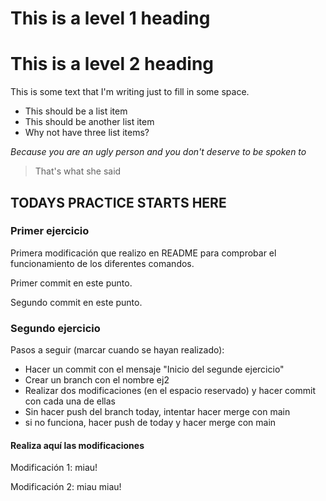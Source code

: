 # This is a level 1 heading

# This is a level 2 heading

This is some text that I'm writing just to fill in some space.

+ This should be a list item
+ This should be another list item
+ Why not have three list items?

*Because you are an ugly person and you don't deserve to be spoken to*
> That's what she said


## TODAYS PRACTICE STARTS HERE

### Primer ejercicio

Primera modificación que realizo en README para comprobar el funcionamiento de los diferentes comandos.

Primer commit en este punto.

Segundo commit en este punto.


### Segundo ejercicio

Pasos a seguir (marcar cuando se hayan realizado):
+ Hacer un commit con el mensaje "Inicio del segunde ejercicio"
+ Crear un branch con el nombre ej2
+ Realizar dos modificaciones (en el espacio reservado) y hacer commit con cada una de ellas
+ Sin hacer push del branch today, intentar hacer merge con main
+ si no funciona, hacer push de today y hacer merge con main

#### Realiza aquí las modificaciones

Modificación 1: miau!

Modificación 2: miau miau!

